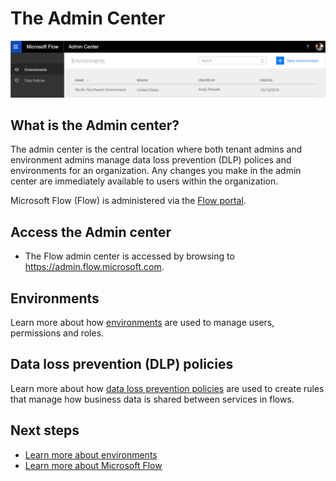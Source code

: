 <properties
    pageTitle="Flow Admin center | Microsoft Flow"
    description="Introduction to the Flow Admin center."
    services=""
    suite="flow"
    documentationCenter="na"
    authors="msftman"
    manager="anneta"
    editor=""
    tags=""/>

<tags
   ms.service="flow"
   ms.devlang="na"
   ms.topic="article"
   ms.tgt_pltfrm="na"
   ms.workload="na"
   ms.date="10/26/2016"
   ms.author="deonhe"/>


# The Admin Center

![overview](./media/introduction-to-the-admin-center/overview.png)  

## What is the Admin center?
The admin center is the central location where both tenant admins and environment admins manage data loss prevention (DLP) polices and environments for an organization. Any changes you make in the admin center are immediately available to users within the organization.  

Microsoft Flow (Flow) is administered via the [Flow portal](http://admin.flow.com).   

## Access the Admin center
- The Flow admin center is accessed by browsing to https://admin.flow.microsoft.com.   

## Environments
Learn more about how [environments](./environments-overview-admin.md) are used to manage users, permissions and roles.  

## Data loss prevention (DLP) policies 
Learn more about how [data loss prevention policies](./prevent-data-loss.md) are used to create rules that manage how business data is shared between services in flows.  

## Next steps
- [Learn more about environments](./environments-overview-admin.md)   
- [Learn more about Microsoft Flow](./getting-started.md)   